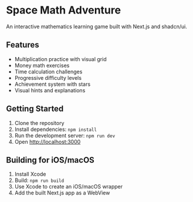 # Space Math Adventure

An interactive mathematics learning game built with Next.js and shadcn/ui.

## Features

- Multiplication practice with visual grid
- Money math exercises
- Time calculation challenges
- Progressive difficulty levels
- Achievement system with stars
- Visual hints and explanations

## Getting Started

1. Clone the repository
2. Install dependencies: `npm install`
3. Run the development server: `npm run dev`
4. Open [http://localhost:3000](http://localhost:3000)

## Building for iOS/macOS

1. Install Xcode
2. Build: `npm run build`
3. Use Xcode to create an iOS/macOS wrapper
4. Add the built Next.js app as a WebView